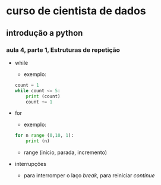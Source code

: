 # curso de cientista de dados 

## introdução a python

### aula 4, parte 1, Estruturas de repetição
* while
    * exemplo: 
    ```python
    count = 1
    while count <= 5:
        print (count)
        count += 1
    ```
* for
    * exemplo:
    ```python 
    for n range (0,10, 1):
        print (n)
    ```
    * range (inicio, parada, incremento) 
    
* interrupções 
    * para interromper o laço _break_, para reiniciar _continue_ 